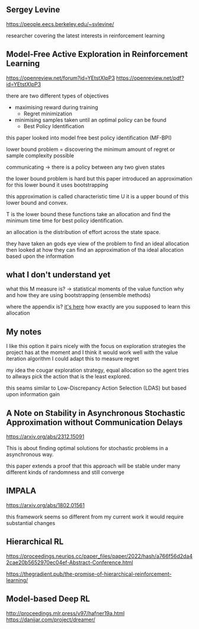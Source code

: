 ## Sergey Levine

https://people.eecs.berkeley.edu/~svlevine/

researcher covering the latest interests in reinforcement learning


## Model-Free Active Exploration in Reinforcement Learning

https://openreview.net/forum?id=YEtstXIpP3
https://openreview.net/pdf?id=YEtstXIpP3

there are two different types of objectives 

- maximising reward during training 
  - Regret minimization
- minimising samples taken until an optimal policy can be found 
  - Best Policy Identification

this paper looked into model free best policy identification (MF-BPI)

lower bound problem = discovering the minimum amount of regret or sample complexity possible 


communicating -> there is a policy between any two given states 

the lower bound problem is hard but this paper introduced an approximation for this lower bound it uses bootstrapping

this approximation is called characteristic time U it is a upper bound of this lower bound and convex.

T is the lower bound these functions take an allocation and find the minimum time time for best policy identification.

an allocation is the distribution of effort across the state space.

they have taken an gods eye view of the problem to find an ideal allocation then looked at how they can find an approximation of tha ideal allocation based upon the information


## what I don't understand yet

what this M measure is? -> statistical moments of the value function
why and how they are using bootstrapping (ensemble methods) 

where the appendix is? 
[it's here](https://openreview.net/attachment?id=YEtstXIpP3&name=supplementary_material)
how exactly are you supposed to learn this allocation 

## My notes


I like this option it pairs nicely with the focus on exploration strategies the project has at the moment and I think it would work well with the value iteration algorithm I could adapt this to measure regret 


my idea the cougar exploration strategy, equal allocation so the agent tries to allways pick the action that is the least explored.

this seams similar to Low-Discrepancy Action Selection (LDAS) but based upon information gain





## A Note on Stability in Asynchronous Stochastic Approximation without Communication Delays


https://arxiv.org/abs/2312.15091

This is about finding optimal solutions for stochastic problems in a asynchronous way. 

this paper extends a proof that this approach will be stable under many different kinds of randomness and still converge

 

## IMPALA

https://arxiv.org/abs/1802.01561

this framework seems so different from my current work it would require substantial changes


## Hierarchical RL


https://proceedings.neurips.cc/paper_files/paper/2022/hash/a766f56d2da42cae20b5652970ec04ef-Abstract-Conference.html

https://thegradient.pub/the-promise-of-hierarchical-reinforcement-learning/

 
## Model-based Deep RL
http://proceedings.mlr.press/v97/hafner19a.html
https://danijar.com/project/dreamer/
